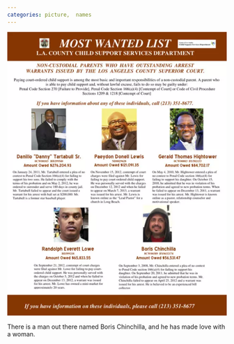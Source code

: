 ```yaml
---
categories: picture,  names
---
```


![chinchilla](https://raw.githubusercontent.com/muneer78/muneer78.github.io/master/images/danny-tartabull-wanted-poster.png)


There is a man out there named Boris Chinchilla, and he has made love with a woman.


